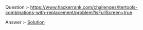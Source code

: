 Question :- https://www.hackerrank.com/challenges/itertools-combinations-with-replacement/problem?isFullScreen=true

Answer :- [Solution](https://github.com/Shripad735/CodingProblems/blob/main/Hackerrank/itertools.combinations_with_replacement(/itertools.combinations_with_replacement.py))
